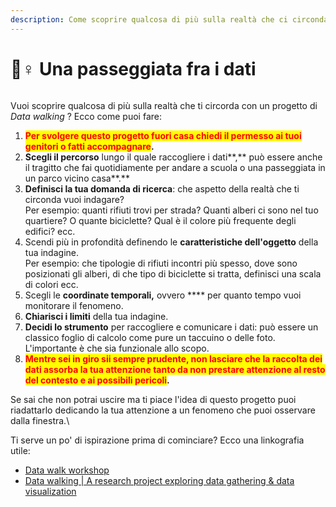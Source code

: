 ```yaml
---
description: Come scoprire qualcosa di più sulla realtà che ci circonda misurandola
---
```


# 🚶♀ Una passeggiata fra i dati

<figure><img src="https://densitydesign.org/wp-content/uploads/2017/07/Figure-7.jpg" alt=""><figcaption></figcaption></figure>

Vuoi scoprire qualcosa di più sulla realtà che ti circorda con un progetto di _Data walking_ ? Ecco come puoi fare:

1. <mark style="color:red;">**Per svolgere questo progetto fuori casa chiedi il permesso ai tuoi genitori o fatti accompagnare**</mark>**.**
2. **Scegli il percorso** lungo il quale raccogliere i dati\*\*,\*\* può essere anche il tragitto che fai quotidiamente per andare a scuola o una passeggiata in un parco vicino casa\*\*.\*\*
3. **Definisci la tua domanda di ricerca**: che aspetto della realtà che ti circonda vuoi indagare?\
   Per esempio: quanti rifiuti trovi per strada? Quanti alberi ci sono nel tuo quartiere? O quante biciclette? Qual è il colore più frequente degli edifici? ecc.
4. Scendi più in profondità definendo le **caratteristiche dell'oggetto** della tua indagine.\
   Per esempio: che tipologie di rifiuti incontri più spesso, dove sono posizionati gli alberi, di che tipo di biciclette si tratta, definisci una scala di colori ecc.
5. Scegli le **coordinate temporali,** ovvero \*\*\*\* per quanto tempo vuoi monitorare il fenomeno.
6. **Chiarisci i limiti** della tua indagine.
7. **Decidi lo strumento** per raccogliere e comunicare i dati: può essere un classico foglio di calcolo come pure un taccuino o delle foto. L'importante è che sia funzionale allo scopo.
8. <mark style="color:red;">**Mentre sei in giro sii sempre prudente, non lasciare che la raccolta dei dati assorba la tua attenzione tanto da non prestare attenzione al resto del contesto e ai possibili pericoli**</mark>**.**

Se sai che non potrai uscire ma ti piace l'idea di questo progetto puoi riadattarlo dedicando la tua attenzione a un fenomeno che puoi osservare dalla finestra.\\

Ti serve un po' di ispirazione prima di cominciare? Ecco una linkografia utile:

* [Data walk workshop](https://densitydesign.org/2017/07/data-walk-workshop-by-yanni-loukissas/)
* [Data walking | A research project exploring data gathering & data visualization](https://datawalking.com/)

